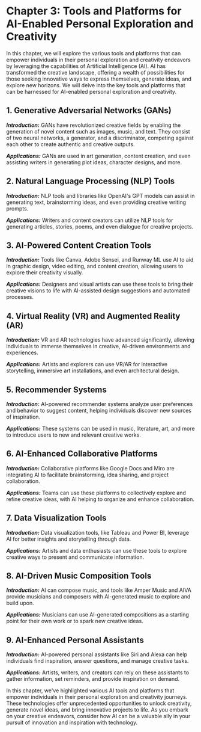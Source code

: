 Chapter 3: Tools and Platforms for AI-Enabled Personal Exploration and Creativity
=================================================================================

In this chapter, we will explore the various tools and platforms that can empower individuals in their personal exploration and creativity endeavors by leveraging the capabilities of Artificial Intelligence (AI). AI has transformed the creative landscape, offering a wealth of possibilities for those seeking innovative ways to express themselves, generate ideas, and explore new horizons. We will delve into the key tools and platforms that can be harnessed for AI-enabled personal exploration and creativity.

**1. Generative Adversarial Networks (GANs)**
---------------------------------------------

***Introduction:*** GANs have revolutionized creative fields by enabling the generation of novel content such as images, music, and text. They consist of two neural networks, a generator, and a discriminator, competing against each other to create authentic and creative outputs.

***Applications:*** GANs are used in art generation, content creation, and even assisting writers in generating plot ideas, character designs, and more.

**2. Natural Language Processing (NLP) Tools**
----------------------------------------------

***Introduction:*** NLP tools and libraries like OpenAI's GPT models can assist in generating text, brainstorming ideas, and even providing creative writing prompts.

***Applications:*** Writers and content creators can utilize NLP tools for generating articles, stories, poems, and even dialogue for creative projects.

**3. AI-Powered Content Creation Tools**
----------------------------------------

***Introduction:*** Tools like Canva, Adobe Sensei, and Runway ML use AI to aid in graphic design, video editing, and content creation, allowing users to explore their creativity visually.

***Applications:*** Designers and visual artists can use these tools to bring their creative visions to life with AI-assisted design suggestions and automated processes.

**4. Virtual Reality (VR) and Augmented Reality (AR)**
------------------------------------------------------

***Introduction:*** VR and AR technologies have advanced significantly, allowing individuals to immerse themselves in creative, AI-driven environments and experiences.

***Applications:*** Artists and explorers can use VR/AR for interactive storytelling, immersive art installations, and even architectural design.

**5. Recommender Systems**
--------------------------

***Introduction:*** AI-powered recommender systems analyze user preferences and behavior to suggest content, helping individuals discover new sources of inspiration.

***Applications:*** These systems can be used in music, literature, art, and more to introduce users to new and relevant creative works.

**6. AI-Enhanced Collaborative Platforms**
------------------------------------------

***Introduction:*** Collaborative platforms like Google Docs and Miro are integrating AI to facilitate brainstorming, idea sharing, and project collaboration.

***Applications:*** Teams can use these platforms to collectively explore and refine creative ideas, with AI helping to organize and enhance collaboration.

**7. Data Visualization Tools**
-------------------------------

***Introduction:*** Data visualization tools, like Tableau and Power BI, leverage AI for better insights and storytelling through data.

***Applications:*** Artists and data enthusiasts can use these tools to explore creative ways to present and communicate information.

**8. AI-Driven Music Composition Tools**
----------------------------------------

***Introduction:*** AI can compose music, and tools like Amper Music and AIVA provide musicians and composers with AI-generated music to explore and build upon.

***Applications:*** Musicians can use AI-generated compositions as a starting point for their own work or to spark new creative ideas.

**9. AI-Enhanced Personal Assistants**
--------------------------------------

***Introduction:*** AI-powered personal assistants like Siri and Alexa can help individuals find inspiration, answer questions, and manage creative tasks.

***Applications:*** Artists, writers, and creators can rely on these assistants to gather information, set reminders, and provide inspiration on demand.

In this chapter, we've highlighted various AI tools and platforms that empower individuals in their personal exploration and creativity journeys. These technologies offer unprecedented opportunities to unlock creativity, generate novel ideas, and bring innovative projects to life. As you embark on your creative endeavors, consider how AI can be a valuable ally in your pursuit of innovation and inspiration with technology.
